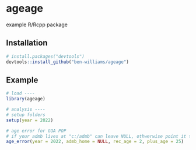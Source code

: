 
# ageage

<!-- badges: start -->
<!-- badges: end -->

example R/Rcpp package

## Installation

``` r
# install.packages("devtools")
devtools::install_github("ben-williams/ageage")
```

## Example


``` r
# load ----
library(ageage)

# analysis ----
# setup folders
setup(year = 2022)

# age error for GOA POP
# if your admb lives at "c:/admb" can leave NULL, othwerwise point it to the correct place
age_error(year = 2022, admb_home = NULL, rec_age = 2, plus_age = 25)

```


